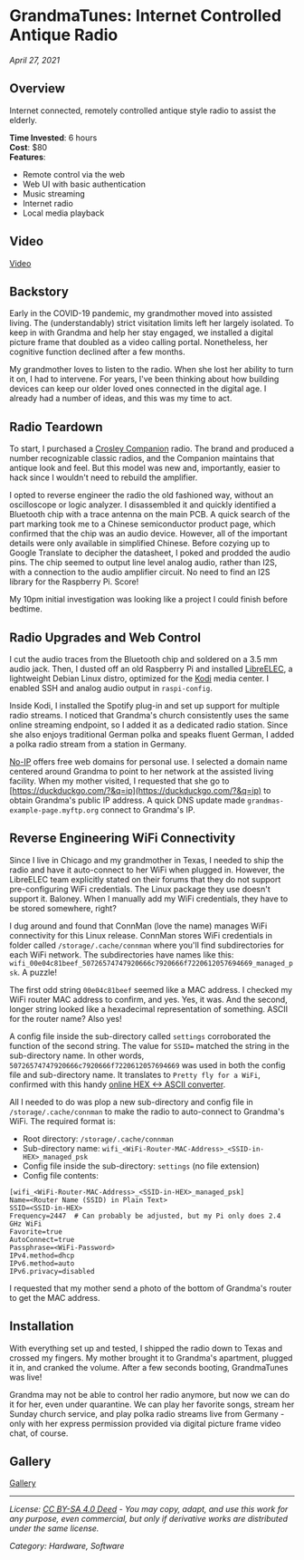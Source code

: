 # GrandmaTunes: Internet Controlled Antique Radio
*April 27, 2021*

## Overview

Internet connected, remotely controlled antique style radio to assist the elderly.

**Time Invested**: 6 hours  
**Cost**: $80  
**Features**:  
 - Remote control via the web
 - Web UI with basic authentication
 - Music streaming
 - Internet radio
 - Local media playback

## Video

[Video](https://www.youtube.com/embed/0CONtawlBcc)

## Backstory

Early in the COVID-19 pandemic, my grandmother moved into assisted living. The (understandably) strict visitation limits left her largely isolated. To keep in with Grandma and help her stay engaged, we installed a digital picture frame that doubled as a video calling portal. Nonetheless, her cognitive function declined after a few months.

My grandmother loves to listen to the radio. When she lost her ability to turn it on, I had to intervene. For years, I've been thinking about how building devices can keep our older loved ones connected in the digital age. I already had a number of ideas, and this was my time to act.

## Radio Teardown

To start, I purchased a [Crosley Companion](https://www.crosleyradio.com/companion-radio-cr31d) radio. The brand and produced a number recognizable classic radios, and the Companion maintains that antique look and feel. But this model was new and, importantly, easier to hack since I wouldn't need to rebuild the amplifier.

I opted to reverse engineer the radio the old fashioned way, without an oscilloscope or logic analyzer. I disassembled it and quickly identified a Bluetooth chip with a trace antenna on the main PCB. A quick search of the part marking took me to a Chinese semiconductor product page, which confirmed that the chip was an audio device. However, all of the important details were only available in simplified Chinese. Before cozying up to Google Translate to decipher the datasheet, I poked and prodded the audio pins. The chip seemed to output line level analog audio, rather than I2S, with a connection to the audio amplifier circuit. No need to find an I2S library for the Raspberry Pi. Score!

My 10pm initial investigation was looking like a project I could finish before bedtime.

## Radio Upgrades and Web Control

I cut the audio traces from the Bluetooth chip and soldered on a 3.5 mm audio jack. Then, I dusted off an old Raspberry Pi and installed [LibreELEC](https://libreelec.tv/), a lightweight Debian Linux distro, optimized for the [Kodi](https://kodi.tv/) media center. I enabled SSH and analog audio output in `raspi-config`.

Inside Kodi, I installed the Spotify plug-in and set up support for multiple radio streams. I noticed that Grandma's church consistently uses the same online streaming endpoint, so I added it as a dedicated radio station. Since she also enjoys traditional German polka and speaks fluent German, I added a polka radio stream from a station in Germany.

[No-IP](https://www.noip.com/) offers free web domains for personal use. I selected a domain name centered around Grandma to point to her network at the assisted living facility. When my mother visited, I requested that she go to [https://duckduckgo.com/?&q=ip](https://duckduckgo.com/?&q=ip) to obtain Grandma's public IP address. A quick DNS update made `grandmas-example-page.myftp.org` connect to Grandma's IP.

## Reverse Engineering WiFi Connectivity

Since I live in Chicago and my grandmother in Texas, I needed to ship the radio and have it auto-connect to her WiFi when plugged in. However, the LibreELEC team explicitly stated on their forums that they do not support pre-configuring WiFi credentials. The Linux package they use doesn't support it. Baloney. When I manually add my WiFi credentials, they have to be stored somewhere, right?

I dug around and found that ConnMan (love the name) manages WiFi connectivity for this Linux release. ConnMan stores WiFi credentials in folder called `/storage/.cache/connman` where you'll find subdirectories for each WiFi network. The subdirectories have names like this: `wifi_00e04c81beef_50726574747920666c7920666f7220612057694669_managed_psk`. A puzzle!

The first odd string `00e04c81beef` seemed like a MAC address. I checked my WiFi router MAC address to confirm, and yes. Yes, it was. And the second, longer string looked like a hexadecimal representation of something. ASCII for the router name? Also yes!

A config file inside the sub-directory called `settings` corroborated the function of the second string. The value for `SSID=` matched the string in the sub-directory name. In other words, `50726574747920666c7920666f7220612057694669` was used in both the config file and sub-directory name. It translates to `Pretty fly for a WiFi`, confirmed with this handy [online HEX <-> ASCII converter](https://neapay.com/online-tools/hex-to-ascii-converter.html).

All I needed to do was plop a new sub-directory and config file in `/storage/.cache/connman` to make the radio to auto-connect to Grandma's WiFi. The required format is:  
- Root directory: `/storage/.cache/connman`
- Sub-directory name: `wifi_<WiFi-Router-MAC-Address>_<SSID-in-HEX>_managed_psk`
- Config file inside the sub-directory: `settings` (no file extension)
- Config file contents:
```
[wifi_<WiFi-Router-MAC-Address>_<SSID-in-HEX>_managed_psk]
Name=<Router Name (SSID) in Plain Text>
SSID=<SSID-in-HEX>
Frequency=2447  # Can probably be adjusted, but my Pi only does 2.4 GHz WiFi
Favorite=true
AutoConnect=true
Passphrase=<WiFi-Password>
IPv4.method=dhcp
IPv6.method=auto
IPv6.privacy=disabled
```

I requested that my mother send a photo of the bottom of Grandma's router to get the MAC address.

## Installation

With everything set up and tested, I shipped the radio down to Texas and crossed my fingers. My mother brought it to Grandma's apartment, plugged it in, and cranked the volume. After a few seconds booting, GrandmaTunes was live!

Grandma may not be able to control her radio anymore, but now we can do it for her, even under quarantine. We can play her favorite songs, stream her Sunday church service, and play polka radio streams live from Germany - only with her express permission provided via digital picture frame video chat, of course.

## Gallery

[Gallery]()

---
*License: [CC BY-SA 4.0 Deed](https://creativecommons.org/licenses/by-sa/4.0/) - You may copy, adapt, and use this work for any purpose, even commercial, but only if derivative works are distributed under the same license.*

*Category: Hardware, Software*
